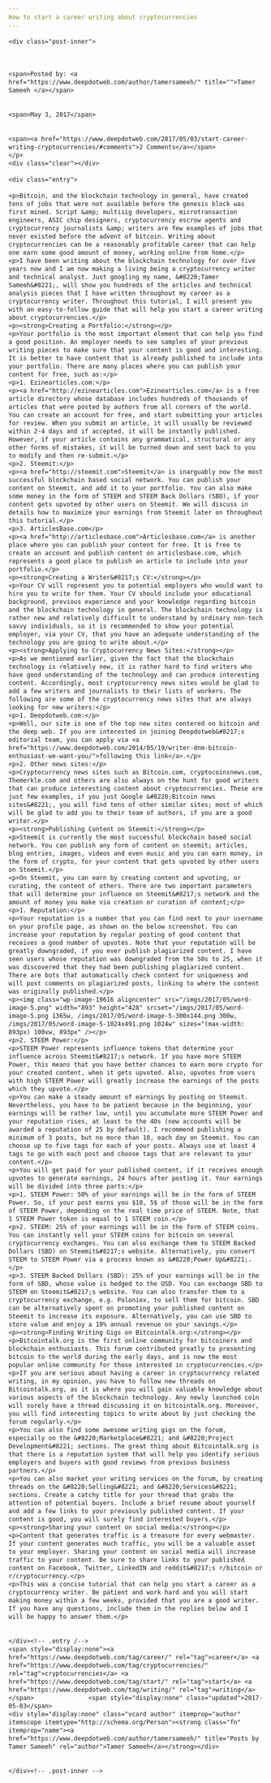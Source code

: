 ```yaml
---
How to start a career writing about cryptocurrencies
---
```

<article class="post-listing post-19606 post type-post status-publish format-standard has-post-thumbnail hentry  tag-career tag-cryptocurrencies tag-start tag-writing">
    
    <div class="post-inner">
    
    
        
    <span>Posted by: <a href="https://www.deepdotweb.com/author/tamersameeh/" title="">Tamer Sameeh </a></span>
    
    
    <span>May 3, 2017</span>
    
    
    <span><a href="https://www.deepdotweb.com/2017/05/03/start-career-writing-cryptocurrencies/#comments">2 Comments</a></span>
    </p>
    <div class="clear"></div>
    
    <div class="entry">
    
    <p>Bitcoin, and the blockchain technology in general, have created tens of jobs that were not available before the genesis block was first mined. Script &amp; multisig developers, microtransaction engineers, ASIC chip designers, cryptocurrency escrow agents and cryptocurrency journalists &amp; writers are few examples of jobs that never existed before the advent of bitcoin. Writing about cryptocurrencies can be a reasonably profitable career that can help one earn some good amount of money, working online from home.</p>
    <p>I have been writing about the blockchain technology for over five years now and I am now making a living being a cryptocurrency writer and technical analyst. Just googling my name, &#8220;Tamer Sameeh&#8221;, will show you hundreds of the articles and technical analysis pieces that I have written throughout my career as a cryptocurrency writer. Throughout this tutorial, I will present you with an easy-to-follow guide that will help you start a career writing about cryptocurrencies.</p>
    <p><strong>Creating a Portfolio:</strong></p>
    <p>Your portfolio is the most important element that can help you find a good position. An employer needs to see samples of your previous writing pieces to make sure that your content is good and interesting. It is better to have content that is already published to include into your portfolio. There are many places where you can publish your content for free, such as:</p>
    <p>1. Ezinearticles.com:</p>
    <p><a href="http://ezinearticles.com">Ezinearticles.com</a> is a free article directory whose database includes hundreds of thousands of articles that were posted by authors from all corners of the world. You can create an account for free, and start submitting your articles for review. When you submit an article, it will usually be reviewed within 2-4 days and if accepted, it will be instantly published. However, if your article contains any grammatical, structural or any other forms of mistakes, it will be turned down and sent back to you to modify and then re-submit.</p>
    <p>2. Steemit:</p>
    <p><a href="http://steemit.com">Steemit</a> is inarguably now the most successful blockchain based social network. You can publish your content on Steemit, and add it to your portfolio. You can also make some money in the form of STEEM and STEEM Back Dollars (SBD), if your content gets upvoted by other users on Steemit. We will discuss in details how to maximize your earnings from Steemit later on throughout this tutorial.</p>
    <p>3. ArticlesBase.com</p>
    <p><a href="http://articlesbase.com">Articlesbase.com</a> is another place where you can publish your content for free. It is free to create an account and publish content on articlesbase.com, which represents a good place to publish an article to include into your portfolio.</p>
    <p><strong>Creating a Writer&#8217;s CV:</strong></p>
    <p>Your CV will represent you to potential employers who would want to hire you to write for them. Your CV should include your educational background, previous experience and your knowledge regarding bitcoin and the blockchain technology in general. The blockchain technology is rather new and relatively difficult to understand by ordinary non-tech savvy individuals, so it is recommended to show your potential employer, via your CV, that you have an adequate understanding of the technology you are going to write about.</p>
    <p><strong>Applying to Cryptocurrency News Sites:</strong></p>
    <p>As we mentioned earlier, given the fact that the blockchain technology is relatively new, it is rather hard to find writers who have good understanding of the technology and can produce interesting content. Accordingly, most cryptocurrency news sites would be glad to add a few writers and journalists to their lists of workers. The following are some of the cryptocurrency news sites that are always looking for new writers:</p>
    <p>1. Deepdotweb.com:</p>
    <p>Well, our site is one of the top new sites centered on bitcoin and the deep web. If you are interested in joining Deepdotweb&#8217;s editorial team, you can apply via <a href="https://www.deepdotweb.com/2014/05/19/writer-dnm-bitcoin-enthusiast-we-want-you/">following this link</a>.</p>
    <p>2. Other news sites:</p>
    <p>Cryptocurrency news sites such as Bitcoin.com, cryptocoinsnews.com, Themerkle.com and others are also always on the hunt for good writers that can produce interesting content about cryptocurrencies. These are just few examples, if you just Google &#8220;Bitcoin news sites&#8221;, you will find tens of other similar sites; most of which will be glad to add you to their team of authors, if you are a good writer.</p>
    <p><strong>Publishing Content on Steemit:</strong></p>
    <p>Steemit is currently the most successful blockchain based social network. You can publish any form of content on steemit; articles, blog entries, images, videos and even music and you can earn money, in the form of crypto, for your content that gets upvoted by other users on Steemit.</p>
    <p>On Steemit, you can earn by creating content and upvoting, or curating, the content of others. There are two important parameters that will determine your influence on Steemit&#8217;s network and the amount of money you make via creation or curation of content;</p>
    <p>1. Reputation:</p>
    <p>Your reputation is a number that you can find next to your username on your profile page, as shown on the below screenshot. You can increase your reputation by regular posting of good content that receives a good number of upvotes. Note that your reputation will be greatly downgraded, if you ever publish plagiarized content. I have seen users whose reputation was downgraded from the 50s to 25, when it was discovered that they had been publishing plagiarized content. There are bots that automatically check content for uniqueness and will post comments on plagiarized posts, linking to where the content was originally published.</p>
    <p><img class="wp-image-19616 aligncenter" src="/imgs/2017/05/word-image-5.png" width="893" height="428" srcset="/imgs/2017/05/word-image-5.png 1365w, /imgs/2017/05/word-image-5-300x144.png 300w, /imgs/2017/05/word-image-5-1024x491.png 1024w" sizes="(max-width: 893px) 100vw, 893px" /></p>
    <p>2. STEEM Power:</p>
    <p>STEEM Power represents influence tokens that determine your influence across Steemit&#8217;s network. If you have more STEEM Power, this means that you have better chances to earn more crypto for your created content, when it gets upvoted. Also, upvotes from users with high STEEM Power will greatly increase the earnings of the posts which they upvote.</p>
    <p>You can make a steady amount of earnings by posting on Steemit. Nevertheless, you have to be patient because in the beginning, your earnings will be rather low, until you accumulate more STEEM Power and your reputation rises, at least to the 40s (new accounts will be awarded a reputation of 25 by default). I recommend publishing a minimum of 3 posts, but no more than 10, each day on Steemit. You can choose up to five tags for each of your posts. Always use at least 4 tags to go with each post and choose tags that are relevant to your content.</p>
    <p>You will get paid for your published content, if it receives enough upvotes to generate earnings, 24 hours after posting it. Your earnings will be divided into three parts:</p>
    <p>1. STEEM Power: 50% of your earnings will be in the form of STEEM Power. So, if your post earns you $10, 5$ of those will be in the form of STEEM Power, depending on the real time price of STEEM. Note, that 1 STEEM Power token is equal to 1 STEEM coin.</p>
    <p>2. STEEM: 25% of your earnings will be in the form of STEEM coins. You can instantly sell your STEEM coins for bitcoin on several cryptocurrency exchanges. You can also exchange them to STEEM Backed Dollars (SBD) on Steemit&#8217;s website. Alternatively, you convert STEEM to STEEM Power via a process known as &#8220;Power Up&#8221;.</p>
    <p>3. STEEM Backed Dollars (SBD): 25% of your earnings will be in the form of SBD, whose value is hedged to the USD. You can exchange SBD to STEEM on Steemit&#8217;s website. You can also transfer them to a cryptocurrency exchange, e.g. Poloniex, to sell them for bitcoin. SBD can be alternatively spent on promoting your published content on Steemit to increase its exposure. Alternatively, you can use SBD to store value and enjoy a 10% annual revenue on your savings.</p>
    <p><strong>Finding Writing Gigs on Bitcointalk.org:</strong></p>
    <p>Bitcointalk.org is the first online community for bitcoiners and blockchain enthusiasts. This forum contributed greatly to presenting bitcoin to the world during the early days, and is now the most popular online community for those interested in cryptocurrencies.</p>
    <p>If you are serious about having a career in cryptocurrency related writing, in my opinion, you have to follow new threads on Bitcointalk.org, as it is where you will gain valuable knowledge about various aspects of the blockchain technology. Any newly launched coin will surely have a thread discussing it on bitcointalk.org. Moreover, you will find interesting topics to write about by just checking the forum regularly.</p>
    <p>You can also find some awesome writing gigs on the forum, especially on the &#8220;Marketplace&#8221; and &#8220;Project Development&#8221; sections. The great thing about Bitcointalk.org is that there is a reputation system that will help you identify serious employers and buyers with good reviews from previous business partners.</p>
    <p>You can also market your writing services on the forum, by creating threads on the &#8220;Selling&#8221; and &#8220;Services&#8221; sections. Create a catchy title for your thread that grabs the attention of potential buyers. Include a brief resume about yourself and add a few links to your previously published content. If your content is good, you will surely find interested buyers.</p>
    <p><strong>Sharing your content on social media:</strong></p>
    <p>Content that generates traffic is a treasure for every webmaster. If your content generates much traffic, you will be a valuable asset to your employer. Sharing your content on social media will increase traffic to your content. Be sure to share links to your published content on Facebook, Twitter, LinkedIN and reddit&#8217;s r/bitcoin or r/cryptocurrency.</p>
    <p>This was a concise tutorial that can help you start a career as a cryptocurrency writer. Be patient and work hard and you will start making money within a few weeks, provided that you are a good writer. If you have any questions, include them in the replies below and I will be happy to answer them.</p>
    
    
    </div><!-- .entry /-->
    <span style="display:none"><a href="https://www.deepdotweb.com/tag/career/" rel="tag">career</a> <a href="https://www.deepdotweb.com/tag/cryptocurrencies/" rel="tag">cryptocurrencies</a> <a href="https://www.deepdotweb.com/tag/start/" rel="tag">start</a> <a href="https://www.deepdotweb.com/tag/writing/" rel="tag">writing</a></span>				<span style="display:none" class="updated">2017-05-03</span>
    <div style="display:none" class="vcard author" itemprop="author" itemscope itemtype="http://schema.org/Person"><strong class="fn" itemprop="name"><a href="https://www.deepdotweb.com/author/tamersameeh/" title="Posts by Tamer Sameeh" rel="author">Tamer Sameeh</a></strong></div>
    
    
    </div><!-- .post-inner -->
</article><!-- .post-listing -->

